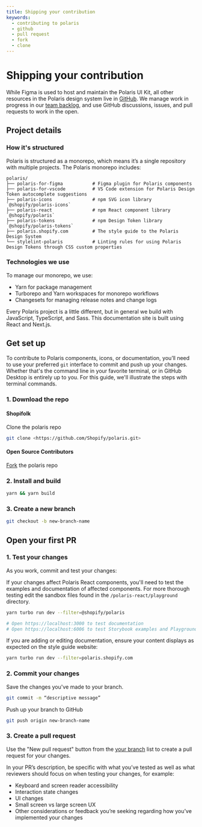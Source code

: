 ```yaml
---
title: Shipping your contribution
keywords:
  - contributing to polaris
  - github
  - pull request
  - fork
  - clone
---
```


# Shipping your contribution

While Figma is used to host and maintain the Polaris UI Kit, all other resources in the Polaris design system live in [GitHub](https://github.com/Shopify/polaris). We manage work in progress in our [team backlog](https://github.com/orgs/Shopify/projects), and use GitHub discussions, issues, and pull requests to work in the open.

## Project details

### How it's structured

Polaris is structured as a monorepo, which means it’s a single repository with multiple projects. The Polaris monorepo includes:

```plaintext
polaris/
├── polaris-for-figma           # Figma plugin for Polaris components
├── polaris-for-vscode          # VS Code extension for Polaris Design Token autocomplete suggestions
├── polaris-icons               # npm SVG icon library `@shopify/polaris-icons`
├── polaris-react               # npm React component library `@shopify/polaris`
├── polaris-tokens              # npm Design Token library `@shopify/polaris-tokens`
├── polaris.shopify.com         # The style guide to the Polaris Design System
└── stylelint-polaris           # Linting rules for using Polaris Design Tokens through CSS custom properties
```

### Technologies we use

To manage our monorepo, we use:

- Yarn for package management
- Turborepo and Yarn workspaces for monorepo workflows
- Changesets for managing release notes and change logs

Every Polaris project is a little different, but in general we build with JavaScript, TypeScript, and Sass. This documentation site is built using React and Next.js.

## Get set up

To contribute to Polaris components, icons, or documentation, you’ll need to use your preferred `git` interface to commit and push up your changes. Whether that's the command line in your favorite terminal, or in GitHub Desktop is entirely up to you. For this guide, we'll illustrate the steps with terminal commands.

### 1. Download the repo

#### Shopifolk

Clone the polaris repo

```bash
git clone <https://github.com/Shopify/polaris.git>
```

#### Open Source Contributors

[Fork](https://github.com/Shopify/polaris/fork) the polaris repo

### 2. Install and build

```bash
yarn && yarn build
```

### 3. Create a new branch

```bash
git checkout -b new-branch-name
```

## Open your first PR

### 1. Test your changes

As you work, commit and test your changes:

If your changes affect Polaris React components, you'll need to test the examples and documentation of affected components. For more thorough testing edit the sandbox files found in the `/polaris-react/playground` directory.

```bash
yarn turbo run dev --filter=@shopify/polaris

# Open https://localhost:3000 to test documentation
# Open https://localhost:6006 to test Storybook examples and Playground sandboxes
```

If you are adding or editing documentation, ensure your content displays as expected on the style guide website:

```bash
yarn turbo run dev --filter=polaris.shopify.com
```

### 2. Commit your changes

Save the changes you've made to your branch.

```bash
git commit -m “descriptive message”
```

Push up your branch to GitHub

```bash
git push origin new-branch-name
```

### 3. Create a pull request

Use the "New pull request" button from the [your branch](https://github.com/Shopify/polaris/branches/yours) list to create a pull request for your changes.

In your PR’s description, be specific with what you’ve tested as well as what reviewers should focus on when testing your changes, for example:

- Keyboard and screen reader accessibility
- Interaction state changes
- UI changes
- Small screen vs large screen UX
- Other considerations or feedback you’re seeking regarding how you’ve implemented your changes

